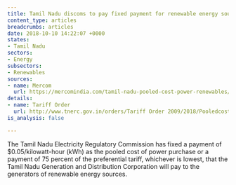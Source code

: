```yaml
---
title: Tamil Nadu discoms to pay fixed payment for renewable energy sources
content_type: articles
breadcrumbs: articles
date: 2018-10-10 14:22:07 +0000
states:
- Tamil Nadu
sectors:
- Energy
subsectors:
- Renewables
sources:
- name: Mercom
  url: https://mercomindia.com/tamil-nadu-pooled-cost-power-renewables/
details:
- name: Tariff Order
  url: http://www.tnerc.gov.in/orders/Tariff Order 2009/2018/Pooledcost-MO-4-7.pdf
is_analysis: false

---
```

The Tamil Nadu Electricity Regulatory Commission has fixed a payment of $0.05/kilowatt-hour (kWh) as the pooled cost of power purchase or a payment of 75 percent of the preferential tariff, whichever is lowest, that the Tamil Nadu Generation and Distribution Corporation will pay to the generators of renewable energy sources.     